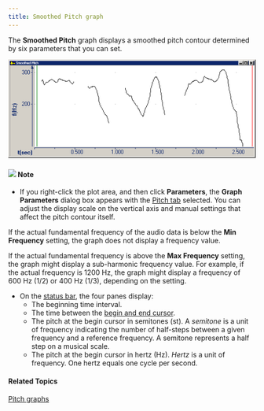 ```yaml
---
title: Smoothed Pitch graph
---
```


The **Smoothed Pitch** graph displays a smoothed pitch contour determined by six parameters that you can set.

![](../../../../images/007-6.png)

#### ![](../../../../images/001.png) **Note**
- If you right-click the plot area, and then click **Parameters**, the **Graph Parameters** dialog box appears with the [Pitch tab](../parameters/pitch-tab) selected. You can adjust the display scale on the vertical axis and manual settings that affect the pitch contour itself.

If the actual fundamental frequency of the audio data is below the **Min Frequency** setting, the graph does not display a frequency value.

If the actual fundamental frequency is above the **Max Frequency** setting, the graph might display a sub-harmonic frequency value. For example, if the actual frequency is 1200 Hz, the graph might display a frequency of 600 Hz (1/2) or 400 Hz (1/3), depending on the setting.

- On the [status bar](../../tools/status-bar), the four panes display:
  - The beginning time interval.
  - The time between the [begin and end cursor](../begin-end-cursors).
  - The pitch at the begin cursor in semitones (st). A *semitone* is a unit of frequency indicating the number of half-steps between a given frequency and a reference frequency. A semitone represents a half step on a musical scale. 
  - The pitch at the begin cursor in hertz (Hz). *Hertz* is a unit of frequency. One hertz equals one cycle per second.

#### **Related Topics**
[Pitch graphs](pitch)
